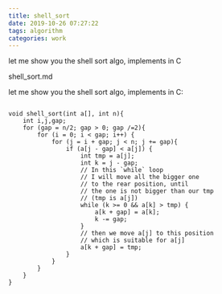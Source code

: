 ```yaml
---
title: shell_sort
date: 2019-10-26 07:27:22
tags: algorithm
categories: work
---
```


let me show you the shell sort algo, implements in C

<!--more-->

shell_sort.md

let me show you the shell sort algo, implements in C:

```

void shell_sort(int a[], int n){
	int i,j,gap;
	for (gap = n/2; gap > 0; gap /=2){
		for (i = 0; i < gap; i++) {
			for (j = i + gap; j < n; j += gap){
				if (a[j - gap] < a[j]) {
					int tmp = a[j];
					int k = j - gap;
					// In this `while` loop
					// I will move all the bigger one
					// to the rear position, until 
					// the one is not bigger than our tmp
					// (tmp is a[j])
					while (k >= 0 && a[k] > tmp) {
						a[k + gap] = a[k];
						k -= gap;
					}
                    // then we move a[j] to this position
                    // which is suitable for a[j]
                    a[k + gap] = tmp;
				}
			}
		}
	}	
}

```